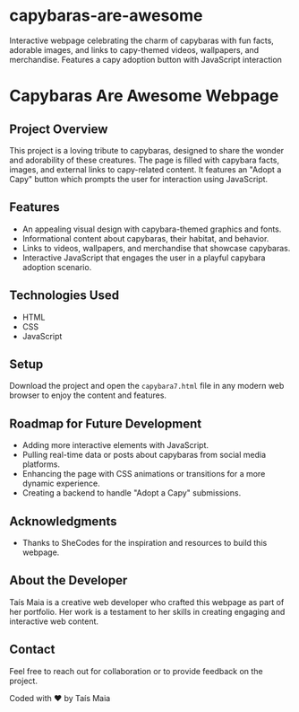 # capybaras-are-awesome
Interactive webpage celebrating the charm of capybaras with fun facts, adorable images, and links to capy-themed videos, wallpapers, and merchandise. Features a capy adoption button with JavaScript interaction
# Capybaras Are Awesome Webpage

## Project Overview
This project is a loving tribute to capybaras, designed to share the wonder and adorability of these creatures. The page is filled with capybara facts, images, and external links to capy-related content. It features an "Adopt a Capy" button which prompts the user for interaction using JavaScript.

## Features
- An appealing visual design with capybara-themed graphics and fonts.
- Informational content about capybaras, their habitat, and behavior.
- Links to videos, wallpapers, and merchandise that showcase capybaras.
- Interactive JavaScript that engages the user in a playful capybara adoption scenario.

## Technologies Used
- HTML
- CSS
- JavaScript

## Setup
Download the project and open the `capybara7.html` file in any modern web browser to enjoy the content and features.

## Roadmap for Future Development
- Adding more interactive elements with JavaScript.
- Pulling real-time data or posts about capybaras from social media platforms.
- Enhancing the page with CSS animations or transitions for a more dynamic experience.
- Creating a backend to handle "Adopt a Capy" submissions.

## Acknowledgments
- Thanks to SheCodes for the inspiration and resources to build this webpage.

## About the Developer
Taís Maia is a creative web developer who crafted this webpage as part of her portfolio. Her work is a testament to her skills in creating engaging and interactive web content.

## Contact
Feel free to reach out for collaboration or to provide feedback on the project.

Coded with ❤️ by Taís Maia

